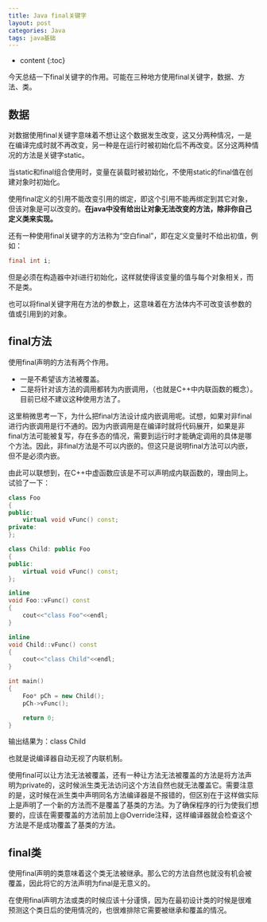 ```yaml
---
title: Java final关键字
layout: post
categories: Java
tags: java基础
---
```

* content
{:toc}

今天总结一下final关键字的作用。可能在三种地方使用final关键字，数据、方法、类。




## 数据

对数据使用final关键字意味着不想让这个数据发生改变，这又分两种情况，一是在编译完成时就不再改变，另一种是在运行时被初始化后不再改变。区分这两种情况的方法是关键字static。

当static和final组合使用时，变量在装载时被初始化，不使用static的final值在创建对象时初始化。

使用final定义的引用不能改变引用的绑定，即这个引用不能再绑定到其它对象，但该对象是可以改变的。**在java中没有给出让对象无法改变的方法，除非你自己定义类来实现。**

还有一种使用final关键字的方法称为“空白final”，即在定义变量时不给出初值，例如：

```java
final int i;
```

但是必须在构造器中对i进行初始化，这样就使得该变量的值与每个对象相关，而不是类。

也可以将final关键字用在方法的参数上，这意味着在方法体内不可改变该参数的值或引用到的对象。

## final方法

使用final声明的方法有两个作用。

- 一是不希望该方法被覆盖。
- 二是将针对该方法的调用都转为内嵌调用，（也就是C++中内联函数的概念）。目前已经不建议这种使用方法了。

这里稍微思考一下，为什么把final方法设计成内嵌调用呢。试想，如果对非final进行内嵌调用是行不通的。因为内嵌调用是在编译时就将代码展开，如果是非final方法可能被复写，存在多态的情况，需要到运行时才能确定调用的具体是哪个方法。因此，非final方法是不可以内嵌的。但这只是说明final方法可以内嵌，但不是必须内嵌。

由此可以联想到，在C++中虚函数应该是不可以声明成内联函数的，理由同上。试验了一下：

```cpp
class Foo
{
public:
    virtual void vFunc() const;
private:
};

class Child: public Foo
{
public:
    virtual void vFunc() const;
};

inline
void Foo::vFunc() const
{
    cout<<"class Foo"<<endl;
}

inline
void Child::vFunc() const
{
    cout<<"class Child"<<endl;
}

int main()
{
    Foo* pCh = new Child();
    pCh->vFunc();

    return 0;
}
```

输出结果为：class Child

也就是说编译器自动无视了内联机制。

使用final可以让方法无法被覆盖，还有一种让方法无法被覆盖的方法是将方法声明为private的，这时候派生类无法访问这个方法自然也就无法覆盖它。需要注意的是，这时候在派生类中声明同名方法编译器是不报错的，但区别在于这样做实际上是声明了一个新的方法而不是覆盖了基类的方法。为了确保程序的行为使我们想要的，应该在需要覆盖的方法前加上@Override注释，这样编译器就会检查这个方法是不是成功覆盖了基类的方法。

## final类

使用final声明的类意味着这个类无法被继承。那么它的方法自然也就没有机会被覆盖，因此将它的方法声明为final是无意义的。

在使用final声明方法或类的时候应该十分谨慎，因为在最初设计类的时候是很难预测这个类日后的使用情况的，也很难排除它需要被继承和覆盖的情况。

